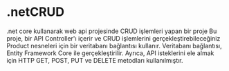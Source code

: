# .netCRUD
.net core kullanarak web api projesinde CRUD işlemleri yapan bir proje
Bu proje, bir API Controller'ı içerir ve CRUD işlemlerini gerçekleştirebileceğiniz Product nesneleri için bir veritabanı bağlantısı kullanır. Veritabanı bağlantısı, Entity Framework Core ile gerçekleştirilir. Ayrıca, API isteklerini ele almak için HTTP GET, POST, PUT ve DELETE metodları kullanılmıştır.
